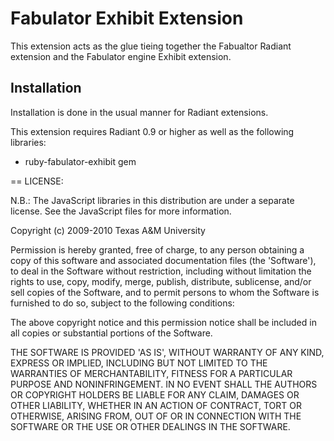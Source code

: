 Fabulator Exhibit Extension
===========================

This extension acts as the glue tieing together the Fabualtor Radiant extension
and the Fabulator engine Exhibit extension.

Installation
------------

Installation is done in the usual manner for Radiant extensions.

This extension requires Radiant 0.9 or higher as well as the following
libraries:

* ruby-fabulator-exhibit gem

== LICENSE:

N.B.: The JavaScript libraries in this distribution are under a separate
license.  See the JavaScript files for more information.

Copyright (c) 2009-2010 Texas A&M University

Permission is hereby granted, free of charge, to any person obtaining
a copy of this software and associated documentation files (the
'Software'), to deal in the Software without restriction, including
without limitation the rights to use, copy, modify, merge, publish,
distribute, sublicense, and/or sell copies of the Software, and to
permit persons to whom the Software is furnished to do so, subject to
the following conditions:

The above copyright notice and this permission notice shall be
included in all copies or substantial portions of the Software.

THE SOFTWARE IS PROVIDED 'AS IS', WITHOUT WARRANTY OF ANY KIND,
EXPRESS OR IMPLIED, INCLUDING BUT NOT LIMITED TO THE WARRANTIES OF
MERCHANTABILITY, FITNESS FOR A PARTICULAR PURPOSE AND NONINFRINGEMENT.
IN NO EVENT SHALL THE AUTHORS OR COPYRIGHT HOLDERS BE LIABLE FOR ANY
CLAIM, DAMAGES OR OTHER LIABILITY, WHETHER IN AN ACTION OF CONTRACT,
TORT OR OTHERWISE, ARISING FROM, OUT OF OR IN CONNECTION WITH THE
SOFTWARE OR THE USE OR OTHER DEALINGS IN THE SOFTWARE.
